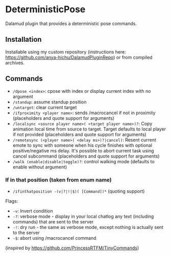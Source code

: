  # DeterministicPose

Dalamud plugin that provides a deterministic pose commands.

## Installation

Installable using my custom repository (instructions here: https://github.com/anya-hichu/DalamudPluginRepo) or from compiled archives.

## Commands

- `/dpose <index>`: cpose with index or display current index with no argument
- `/standup`: assume standup position
- `/untarget`: clear current target
- `/ifproximity <player name>`: sends /macrocancel if not in proximity (placeholders and quote support for arguments)
- `/localsync <source player name>( <target player name>)?`: Copy animation local time from source to target. Target defaults to local player if not provided (placeholders and quote support for arguments)
- `/remotesync (<player name>( <delay ms>)?|cancel)`: Resent current emote to sync with someone when his cycle finishes with optional positive/negative ms delay. It's possible to abort current task using cancel subcommand (placeholders and quote support for arguments)
- `/walk (enable|disable|toggle)?`: control walking mode (defaults to enable without argument)

### If in that position (taken from enum name)

- `/ifinthatposition -(v|?|!|$)( [Command])*` (quoting support)

Flags:
 - `-v`: Invert condition
 - `-?`: verbose mode - display in your local chatlog any text (including commands) that are sent to the server
 - `-!`: dry run - the same as verbose mode, except nothing is actually sent to the server
 - `-$`: abort using /macrocancel command

(inspired by https://github.com/PrincessRTFM/TinyCommands)
